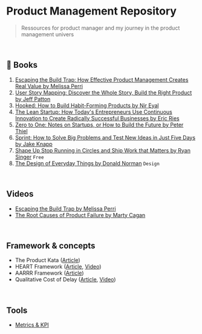 # Product Management Repository

> Ressources for product manager and my journey in the product management univers

<br>

## &#128215; Books

1. [Escaping the Build Trap: How Effective Product Management Creates Real Value by Melissa Perri](https://amzn.to/3OCL8ad)
2. [User Story Mapping: Discover the Whole Story, Build the Right Product by Jeff Patton](https://amzn.to/44PptkO)
3. [Hooked: How to Build Habit-Forming Products by Nir Eyal](https://amzn.to/3KlvKN7)
4. [The Lean Startup: How Today's Entrepreneurs Use Continuous Innovation to Create Radically Successful Businesses by Eric Ries](https://amzn.to/3Ohzu3h)
5. [Zero to One: Notes on Startups, or How to Build the Future by Peter Thiel](https://amzn.to/47bmG7h)
6. [Sprint: How to Solve Big Problems and Test New Ideas in Just Five Days by Jake Knapp](https://amzn.to/3qlz83D)
7. [Shape Up Stop Running in Circles and Ship Work that Matters by Ryan Singer](https://basecamp.com/shapeup) `Free`
8. [The Design of Everyday Things by Donald Norman](https://amzn.to/3YoubUn) `Design`

<br>

## Videos

- [Escaping the Build Trap by Melissa Perri](https://www.youtube.com/watch?v=DmJXpI7OJuY)
- [The Root Causes of Product Failure by Marty Cagan](https://www.youtube.com/watch?v=9dccd8lihpQ)

<br>


## Framework & concepts
- The Product Kata ([Article](https://melissaperri.com/blog/2015/07/22/the-product-kata))
- HEART Framework ([Article](https://www.appcues.com/blog/google-improves-user-experience-with-heart-framework), [Video](https://www.youtube.com/watch?v=YugESrDVHuo))
- AARRR Framework ([Article](https://www.designwithvalue.com/aarrr-framework))
- Qualitative Cost of Delay ([Article](https://blackswanfarming.com/qualitative-cost-delay/), [Video](https://www.youtube.com/watch?v=OmU5yIu7vRw))

<br>

## Tools
- [Metrics & KPI](https://github.com/robotsatan/PM-Repos/blob/main/tools/metrics.md)


